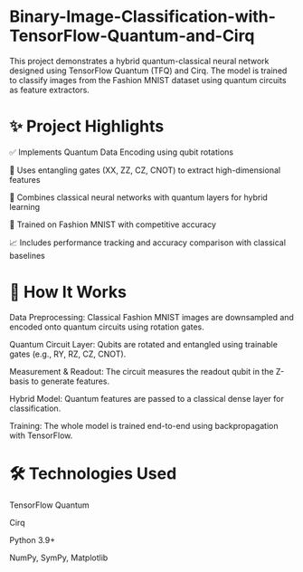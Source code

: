 # Binary-Image-Classification-with-TensorFlow-Quantum-and-Cirq
This project demonstrates a hybrid quantum-classical neural network designed using TensorFlow Quantum (TFQ) and Cirq. The model is trained to classify images from the Fashion MNIST dataset using quantum circuits as feature extractors.


# ✨ Project Highlights
✅ Implements Quantum Data Encoding using qubit rotations

🧩 Uses entangling gates (XX, ZZ, CZ, CNOT) to extract high-dimensional features

🧠 Combines classical neural networks with quantum layers for hybrid learning

🎯 Trained on Fashion MNIST with competitive accuracy

📈 Includes performance tracking and accuracy comparison with classical baselines


# 🚀 How It Works
Data Preprocessing: Classical Fashion MNIST images are downsampled and encoded onto quantum circuits using rotation gates.

Quantum Circuit Layer: Qubits are rotated and entangled using trainable gates (e.g., RY, RZ, CZ, CNOT).

Measurement & Readout: The circuit measures the readout qubit in the Z-basis to generate features.

Hybrid Model: Quantum features are passed to a classical dense layer for classification.

Training: The whole model is trained end-to-end using backpropagation with TensorFlow.


# 🛠️ Technologies Used
TensorFlow Quantum

Cirq

Python 3.9+

NumPy, SymPy, Matplotlib
